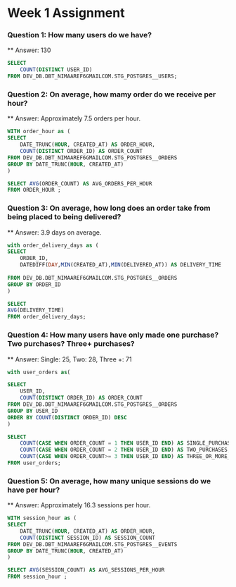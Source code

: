 # Week 1 Assignment

### Question 1: How many users do we have?
** Answer: 130
``` sql
SELECT 
    COUNT(DISTINCT USER_ID)
FROM DEV_DB.DBT_NIMAAREF6GMAILCOM.STG_POSTGRES__USERS;
```

### Question 2: On average, how mamy order do we receive per hour?
** Answer: Approximately 7.5 orders per hour.
```sql
WITH order_hour as (
SELECT 
    DATE_TRUNC(HOUR, CREATED_AT) AS ORDER_HOUR, 
    COUNT(DISTINCT ORDER_ID) AS ORDER_COUNT
FROM DEV_DB.DBT_NIMAAREF6GMAILCOM.STG_POSTGRES__ORDERS
GROUP BY DATE_TRUNC(HOUR, CREATED_AT)
)

SELECT AVG(ORDER_COUNT) AS AVG_ORDERS_PER_HOUR
FROM ORDER_HOUR ;
```

### Question 3: On average, how long does an order take from being placed to being delivered?
** Answer: 3.9 days on average.
```sql
with order_delivery_days as (
SELECT  
    ORDER_ID,
    DATEDIFF(DAY,MIN(CREATED_AT),MIN(DELIVERED_AT)) AS DELIVERY_TIME
    
FROM DEV_DB.DBT_NIMAAREF6GMAILCOM.STG_POSTGRES__ORDERS
GROUP BY ORDER_ID
) 

SELECT 
AVG(DELIVERY_TIME) 
FROM order_delivery_days;
```


### Question 4: How many users have only made one purchase? Two purchases? Three+ purchases?
** Answer: Single: 25, Two: 28, Three +: 71

``` sql
with user_orders as(

SELECT 
    USER_ID,
    COUNT(DISTINCT ORDER_ID) AS ORDER_COUNT
FROM DEV_DB.DBT_NIMAAREF6GMAILCOM.STG_POSTGRES__ORDERS
GROUP BY USER_ID
ORDER BY COUNT(DISTINCT ORDER_ID) DESC
) 

SELECT 
    COUNT(CASE WHEN ORDER_COUNT = 1 THEN USER_ID END) AS SINGLE_PURCHASE,
    COUNT(CASE WHEN ORDER_COUNT = 2 THEN USER_ID END) AS TWO_PURCHASES,
    COUNT(CASE WHEN ORDER_COUNT>= 3 THEN USER_ID END) AS THREE_OR_MORE_PURCHASES
FROM user_orders;
```


### Question 5: On average, how many unique sessions do we have per hour?
** Answer: Approximately 16.3 sessions per hour.
```sql
WITH session_hour as (
SELECT 
    DATE_TRUNC(HOUR, CREATED_AT) AS ORDER_HOUR, 
    COUNT(DISTINCT SESSION_ID) AS SESSION_COUNT
FROM DEV_DB.DBT_NIMAAREF6GMAILCOM.STG_POSTGRES__EVENTS
GROUP BY DATE_TRUNC(HOUR, CREATED_AT)
)

SELECT AVG(SESSION_COUNT) AS AVG_SESSIONS_PER_HOUR
FROM session_hour ;
```
